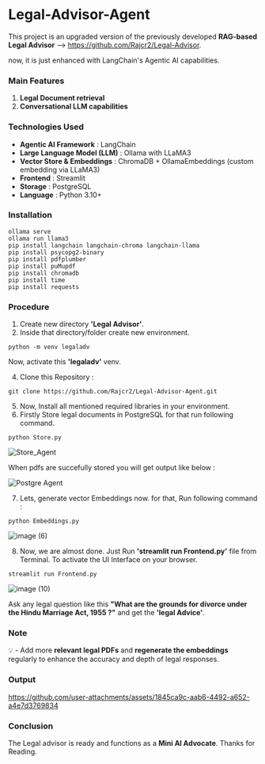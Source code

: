 # Legal-Advisor-Agent

This project is an upgraded version of the previously developed **RAG-based Legal Advisor** --> https://github.com/Rajcr2/Legal-Advisor.

now, it is just enhanced with LangChain's Agentic AI capabilities.

### Main Features

1. **Legal Document retrieval**
2. **Conversational LLM capabilities**

### Technologies Used

- **Agentic AI Framework** : LangChain
- **Large Language Model (LLM)** : Ollama with LLaMA3
- **Vector Store & Embeddings** : ChromaDB + OllamaEmbeddings (custom embedding via LLaMA3)
- **Frontend** : Streamlit
- **Storage** : PostgreSQL
- **Language** : Python 3.10+

### Installation

   ```
   ollama serve
   ollama run llama3
   pip install langchain langchain-chroma langchain-llama
   pip install psycopg2-binary
   pip install pdfplumber
   pip install puMupdf
   pip install chromadb
   pip install time
   pip install requests
   ```

### Procedure

1.   Create new directory **'Legal Advisor'**.
2.   Inside that directory/folder create new environment.
   
   ```
   python -m venv legaladv
   ```

  Now, activate this **'legaladv'** venv.
  
4.   Clone this Repository :

   ```
   git clone https://github.com/Rajcr2/Legal-Advisor-Agent.git
   ```
5.   Now, Install all mentioned required libraries in your environment.
6.   Firstly Store legal documents in PostgreSQL for that run following command.
   ```
   python Store.py
   ``` 
   ![Store_Agent](https://github.com/user-attachments/assets/80ddc855-c3b6-4350-ad1f-9cb1dfb432d3)
   
   When pdfs are succefully stored you will get output like below :

   ![Postgre Agent](https://github.com/user-attachments/assets/7f2896ed-9933-4235-8713-816c4a1cd8be)

7.   Lets, generate vector Embeddings now. for that, Run following command :
   
    python Embeddings.py

   ![image (6)](https://github.com/user-attachments/assets/b0e12939-fdaf-48c7-afc0-c02f20d24870)

8.   Now, we are almost done. Just Run **'streamlit run Frontend.py'** file from Terminal. To activate the UI Interface on your browser.
   
    streamlit run Frontend.py
   
   ![image (10)](https://github.com/user-attachments/assets/3432fd47-054c-48fb-8f34-038025af0d41)
   
   Ask any legal question like this **"What are the grounds for divorce under the Hindu Marriage Act, 1955 ?"** and get the **'legal Advice'**.
   
### Note 

💡 - Add more **relevant legal PDFs** and **regenerate the embeddings** regularly to enhance the accuracy and depth of legal responses.
  
### Output

https://github.com/user-attachments/assets/1845ca9c-aab6-4492-a652-a4e7d3769834

### Conclusion

The Legal advisor is ready and functions as a **Mini AI Advocate**. 
Thanks for Reading.
